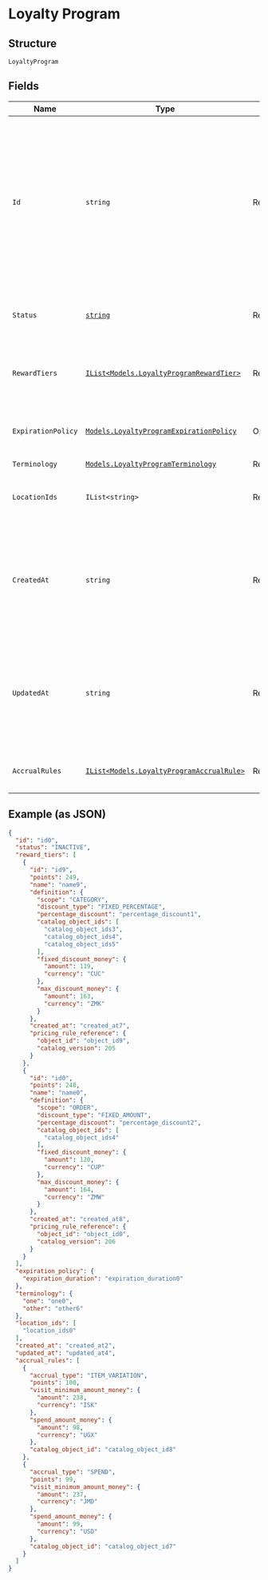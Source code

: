 
# Loyalty Program

## Structure

`LoyaltyProgram`

## Fields

| Name | Type | Tags | Description |
|  --- | --- | --- | --- |
| `Id` | `string` | Required | The Square-assigned ID of the loyalty program. Updates to<br>the loyalty program do not modify the identifier.<br>**Constraints**: *Minimum Length*: `1`, *Maximum Length*: `36` |
| `Status` | [`string`](/doc/models/loyalty-program-status.md) | Required | Indicates whether the program is currently active. |
| `RewardTiers` | [`IList<Models.LoyaltyProgramRewardTier>`](/doc/models/loyalty-program-reward-tier.md) | Required | The list of rewards for buyers, sorted by ascending points. |
| `ExpirationPolicy` | [`Models.LoyaltyProgramExpirationPolicy`](/doc/models/loyalty-program-expiration-policy.md) | Optional | Describes when the loyalty program expires. |
| `Terminology` | [`Models.LoyaltyProgramTerminology`](/doc/models/loyalty-program-terminology.md) | Required | - |
| `LocationIds` | `IList<string>` | Required | The [locations](#type-Location) at which the program is active. |
| `CreatedAt` | `string` | Required | The timestamp when the program was created, in RFC 3339 format.<br>**Constraints**: *Minimum Length*: `1` |
| `UpdatedAt` | `string` | Required | The timestamp when the reward was last updated, in RFC 3339 format.<br>**Constraints**: *Minimum Length*: `1` |
| `AccrualRules` | [`IList<Models.LoyaltyProgramAccrualRule>`](/doc/models/loyalty-program-accrual-rule.md) | Required | Defines how buyers can earn loyalty points. |

## Example (as JSON)

```json
{
  "id": "id0",
  "status": "INACTIVE",
  "reward_tiers": [
    {
      "id": "id9",
      "points": 249,
      "name": "name9",
      "definition": {
        "scope": "CATEGORY",
        "discount_type": "FIXED_PERCENTAGE",
        "percentage_discount": "percentage_discount1",
        "catalog_object_ids": [
          "catalog_object_ids3",
          "catalog_object_ids4",
          "catalog_object_ids5"
        ],
        "fixed_discount_money": {
          "amount": 119,
          "currency": "CUC"
        },
        "max_discount_money": {
          "amount": 163,
          "currency": "ZMK"
        }
      },
      "created_at": "created_at7",
      "pricing_rule_reference": {
        "object_id": "object_id9",
        "catalog_version": 205
      }
    },
    {
      "id": "id0",
      "points": 248,
      "name": "name0",
      "definition": {
        "scope": "ORDER",
        "discount_type": "FIXED_AMOUNT",
        "percentage_discount": "percentage_discount2",
        "catalog_object_ids": [
          "catalog_object_ids4"
        ],
        "fixed_discount_money": {
          "amount": 120,
          "currency": "CUP"
        },
        "max_discount_money": {
          "amount": 164,
          "currency": "ZMW"
        }
      },
      "created_at": "created_at8",
      "pricing_rule_reference": {
        "object_id": "object_id0",
        "catalog_version": 206
      }
    }
  ],
  "expiration_policy": {
    "expiration_duration": "expiration_duration0"
  },
  "terminology": {
    "one": "one0",
    "other": "other6"
  },
  "location_ids": [
    "location_ids0"
  ],
  "created_at": "created_at2",
  "updated_at": "updated_at4",
  "accrual_rules": [
    {
      "accrual_type": "ITEM_VARIATION",
      "points": 100,
      "visit_minimum_amount_money": {
        "amount": 238,
        "currency": "ISK"
      },
      "spend_amount_money": {
        "amount": 98,
        "currency": "UGX"
      },
      "catalog_object_id": "catalog_object_id8"
    },
    {
      "accrual_type": "SPEND",
      "points": 99,
      "visit_minimum_amount_money": {
        "amount": 237,
        "currency": "JMD"
      },
      "spend_amount_money": {
        "amount": 99,
        "currency": "USD"
      },
      "catalog_object_id": "catalog_object_id7"
    }
  ]
}
```

